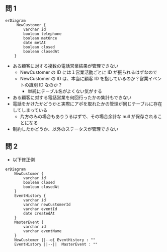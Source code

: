 ## 問 1

```mermaid
erDiagram
     NewCustomer {
        varchar id
        boolean telephone
        boolean metOnce
        date metAt
        boolean closed
        boolean closedAt
    }
```

- ある顧客に対する複数の電話営業結果が管理できない
  - NewCustomer の ID には１営業活動ごとに ID が振られるはずなので
  - NewCustomer の ID は、本当に顧客 ID を指しているのか？営業イベントの識別 ID なのか？
    - 単純にテーブル名がよくない気がする
- ある顧客に対する電話営業を何回行ったかの集計もできない
- 電話をかけたかどうかと実際にアポを取れたかの管理が同じテーブルに存在してしまっている
  - 片方のみの場合もありうるはずで、その場合余計な null が保存されることになる
- 制約したかどうか、以外のステータスが管理できない

## 問 2

- 以下修正例

```mermaid
erDiagram
    NewCustomer {
        varchar id
        boolean closed
        boolean closedAt
    }
    EventHistory {
        varchar id
        varchar newCustomerId
        varchar eventId
        date createdAt
    }
    MasterEvent {
        varchar id
        varchar eventName
    }
    NewCustomer ||--o{ EventHistory : ""
    EventHistory ||--||  MasterEvent : ""

```

